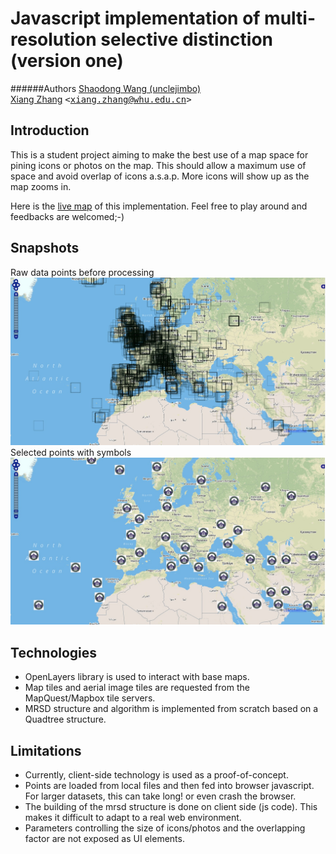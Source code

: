 # Javascript implementation of multi-resolution selective distinction (version one)

######Authors
[Shaodong Wang (unclejimbo)](http://unclejimbo.github.io/)<br/>
[Xiang Zhang]() <tt>&lt;[xiang.zhang@whu.edu.cn](mailto:xiang.zhang@whu.edu.cn)&gt;</tt><br/>

## Introduction
This is a student project aiming to make the best use of a map space for pining icons or photos on the map. This should allow a maximum use of space and avoid overlap of icons a.s.a.p. More icons will show up as the map zooms in.

Here is the [live map](http://flyingxiang.github.io/mrsd_v1/index.html) of this implementation. Feel free to play around and feedbacks are welcomed;-)

## Snapshots
<p>
Raw data points before processing <br/>
<a href="http://flyingxiang.github.io/mrsd_v1/index.html">
<img src="https://raw.githubusercontent.com/flyingxiang/mrsd_v1/gh-pages/raw_data.jpg" title="raw data points before processing"></a>
Selected points with symbols <br/>
<a href="http://flyingxiang.github.io/mrsd_v1/index.html">
<img src="https://raw.githubusercontent.com/flyingxiang/mrsd_v1/gh-pages/selected_data.jpg" title="selected points with symbols"></a>
</a>
</p>

## Technologies
-   OpenLayers library is used to interact with base maps.
-   Map tiles and aerial image tiles are requested from the MapQuest/Mapbox tile servers.
-   MRSD structure and algorithm is implemented from scratch based on a Quadtree structure.

## Limitations
-   Currently, client-side technology is used as a proof-of-concept.
-   Points are loaded from local files and then fed into browser javascript. For larger datasets, this can take long! or even crash the browser.
-   The building of the mrsd structure is done on client side (js code). This makes it difficult to adapt to a real web environment.
-   Parameters controlling the size of icons/photos and the overlapping factor are not exposed as UI elements.
